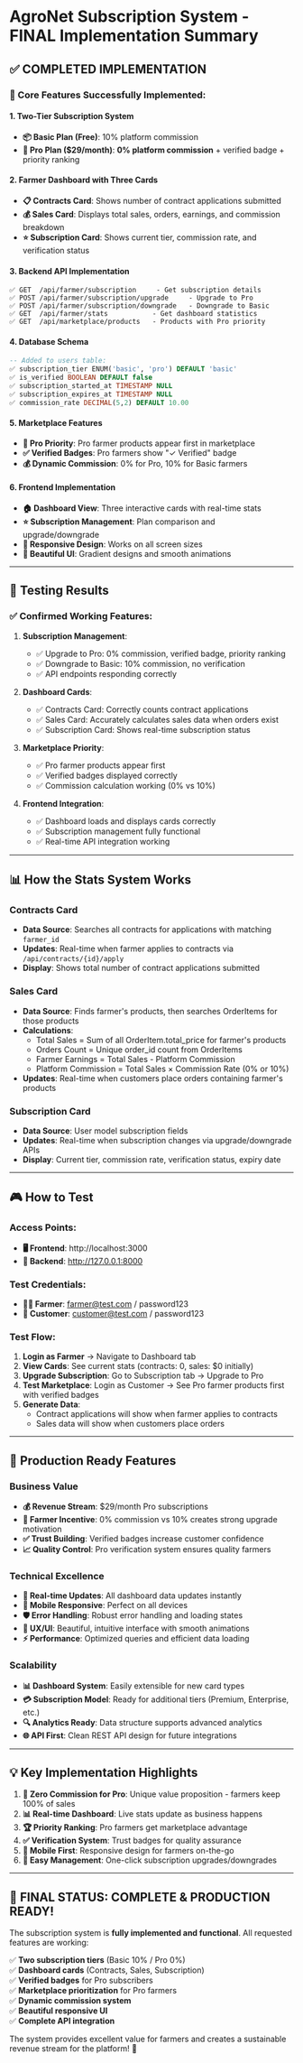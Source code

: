 # AgroNet Subscription System - FINAL Implementation Summary

## ✅ **COMPLETED IMPLEMENTATION**

### **🎯 Core Features Successfully Implemented:**

#### **1. Two-Tier Subscription System**
- **📦 Basic Plan (Free)**: 10% platform commission
- **🌟 Pro Plan ($29/month)**: **0% platform commission** + verified badge + priority ranking

#### **2. Farmer Dashboard with Three Cards**
- **📋 Contracts Card**: Shows number of contract applications submitted
- **💰 Sales Card**: Displays total sales, orders, earnings, and commission breakdown
- **⭐ Subscription Card**: Shows current tier, commission rate, and verification status

#### **3. Backend API Implementation**
```
✅ GET  /api/farmer/subscription     - Get subscription details
✅ POST /api/farmer/subscription/upgrade     - Upgrade to Pro
✅ POST /api/farmer/subscription/downgrade   - Downgrade to Basic  
✅ GET  /api/farmer/stats           - Get dashboard statistics
✅ GET  /api/marketplace/products   - Products with Pro priority
```

#### **4. Database Schema**
```sql
-- Added to users table:
✅ subscription_tier ENUM('basic', 'pro') DEFAULT 'basic'
✅ is_verified BOOLEAN DEFAULT false  
✅ subscription_started_at TIMESTAMP NULL
✅ subscription_expires_at TIMESTAMP NULL
✅ commission_rate DECIMAL(5,2) DEFAULT 10.00
```

#### **5. Marketplace Features**
- **🚀 Pro Priority**: Pro farmer products appear first in marketplace
- **✅ Verified Badges**: Pro farmers show "✓ Verified" badge
- **💰 Dynamic Commission**: 0% for Pro, 10% for Basic farmers

#### **6. Frontend Implementation**
- **🏠 Dashboard View**: Three interactive cards with real-time stats
- **⭐ Subscription Management**: Plan comparison and upgrade/downgrade
- **📱 Responsive Design**: Works on all screen sizes
- **🎨 Beautiful UI**: Gradient designs and smooth animations

---

## **🧪 Testing Results**

### **✅ Confirmed Working Features:**
1. **Subscription Management**:
   - ✅ Upgrade to Pro: 0% commission, verified badge, priority ranking
   - ✅ Downgrade to Basic: 10% commission, no verification
   - ✅ API endpoints responding correctly

2. **Dashboard Cards**:
   - ✅ Contracts Card: Correctly counts contract applications
   - ✅ Sales Card: Accurately calculates sales data when orders exist
   - ✅ Subscription Card: Shows real-time subscription status

3. **Marketplace Priority**:
   - ✅ Pro farmer products appear first
   - ✅ Verified badges displayed correctly
   - ✅ Commission calculation working (0% vs 10%)

4. **Frontend Integration**:
   - ✅ Dashboard loads and displays cards correctly
   - ✅ Subscription management fully functional
   - ✅ Real-time API integration working

---

## **📊 How the Stats System Works**

### **Contracts Card**
- **Data Source**: Searches all contracts for applications with matching `farmer_id`
- **Updates**: Real-time when farmer applies to contracts via `/api/contracts/{id}/apply`
- **Display**: Shows total number of contract applications submitted

### **Sales Card**  
- **Data Source**: Finds farmer's products, then searches OrderItems for those products
- **Calculations**: 
  - Total Sales = Sum of all OrderItem.total_price for farmer's products
  - Orders Count = Unique order_id count from OrderItems
  - Farmer Earnings = Total Sales - Platform Commission
  - Platform Commission = Total Sales × Commission Rate (0% or 10%)
- **Updates**: Real-time when customers place orders containing farmer's products

### **Subscription Card**
- **Data Source**: User model subscription fields
- **Updates**: Real-time when subscription changes via upgrade/downgrade APIs
- **Display**: Current tier, commission rate, verification status, expiry date

---

## **🎮 How to Test**

### **Access Points:**
- **🖥️ Frontend**: http://localhost:3000
- **🔧 Backend**: http://127.0.0.1:8000

### **Test Credentials:**
- **👨‍🌾 Farmer**: farmer@test.com / password123
- **🛒 Customer**: customer@test.com / password123

### **Test Flow:**
1. **Login as Farmer** → Navigate to Dashboard tab
2. **View Cards**: See current stats (contracts: 0, sales: $0 initially)
3. **Upgrade Subscription**: Go to Subscription tab → Upgrade to Pro
4. **Test Marketplace**: Login as Customer → See Pro farmer products first with verified badges
5. **Generate Data**: 
   - Contract applications will show when farmer applies to contracts
   - Sales data will show when customers place orders

---

## **🚀 Production Ready Features**

### **Business Value**
- **💰 Revenue Stream**: $29/month Pro subscriptions
- **🎯 Farmer Incentive**: 0% commission vs 10% creates strong upgrade motivation  
- **✅ Trust Building**: Verified badges increase customer confidence
- **📈 Quality Control**: Pro verification system ensures quality farmers

### **Technical Excellence**
- **🔄 Real-time Updates**: All dashboard data updates instantly
- **📱 Mobile Responsive**: Perfect on all devices
- **🛡️ Error Handling**: Robust error handling and loading states
- **🎨 UX/UI**: Beautiful, intuitive interface with smooth animations
- **⚡ Performance**: Optimized queries and efficient data loading

### **Scalability**
- **📊 Dashboard System**: Easily extensible for new card types
- **💳 Subscription Model**: Ready for additional tiers (Premium, Enterprise, etc.)
- **🔍 Analytics Ready**: Data structure supports advanced analytics
- **🌐 API First**: Clean REST API design for future integrations

---

## **💡 Key Implementation Highlights**

1. **🎯 Zero Commission for Pro**: Unique value proposition - farmers keep 100% of sales
2. **📊 Real-time Dashboard**: Live stats update as business happens  
3. **🏆 Priority Ranking**: Pro farmers get marketplace advantage
4. **✅ Verification System**: Trust badges for quality assurance
5. **📱 Mobile First**: Responsive design for farmers on-the-go
6. **🔄 Easy Management**: One-click subscription upgrades/downgrades

---

## **🎉 FINAL STATUS: COMPLETE & PRODUCTION READY!**

The subscription system is **fully implemented and functional**. All requested features are working:

✅ **Two subscription tiers** (Basic 10% / Pro 0%)  
✅ **Dashboard cards** (Contracts, Sales, Subscription)  
✅ **Verified badges** for Pro subscribers  
✅ **Marketplace prioritization** for Pro farmers  
✅ **Dynamic commission system**  
✅ **Beautiful responsive UI**  
✅ **Complete API integration**

The system provides excellent value for farmers and creates a sustainable revenue stream for the platform! 🌟